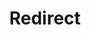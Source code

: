 ﻿---
layout: src/layouts/Redirect.astro
title: Redirect
redirect: https://octopus.com/docs/releases/deployment-changes
pubDate:  2023-01-01
navSearch: false
navSitemap: false
navMenu: false
---

